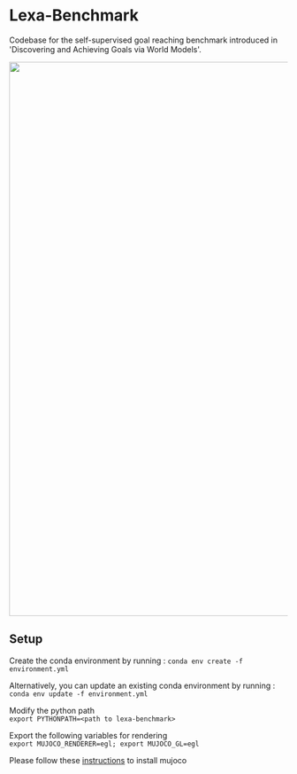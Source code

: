 # Lexa-Benchmark

Codebase for the self-supervised goal reaching benchmark introduced in 'Discovering and Achieving Goals via World Models'.  

<img src="https://russellmendonca.github.io/data/lexa_benchmark.png" width="1000">




## Setup

Create the conda environment by running : `conda env create -f environment.yml`

Alternatively, you can update an existing conda environment by running : `conda env update -f environment.yml`


Modify the python path   
`export PYTHONPATH=<path to lexa-benchmark>`  

Export the following variables for rendering  
`export MUJOCO_RENDERER=egl; export MUJOCO_GL=egl`

Please follow these [instructions][mujoco_instr] to install mujoco

[mujoco_instr]: https://github.com/openai/mujoco-py#install-mujoco
